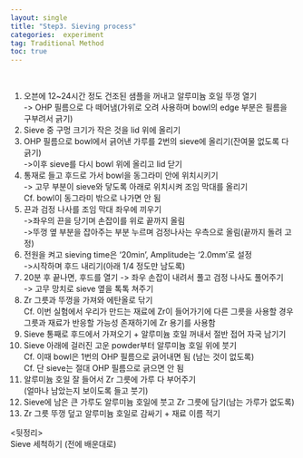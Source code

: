 ```yaml
---
layout: single
title: "Step3. Sieving process"
categories:  experiment
tag: Traditional Method
toc: true
---
```

<Sieving process><br>
1.	오븐에 12~24시간 정도 건조된 샘플을 꺼내고 알루미늄 호일 뚜껑 열기<br>
-> OHP 필름으로 다 떼어냄(가위로 오려 사용하며 bowl의 edge 부분은 필름을 구부려서 긁기)<br>
2.	Sieve 중 구멍 크기가 작은 것을 lid 위에 올리기<br>
3.	OHP 필름으로 bowl에서 긁어낸 가루를 2번의 sieve에 올리기(잔여물 없도록 다 긁기)<br>
->이후 sieve를 다시 bowl 위에 올리고 lid 닫기<br>
4.	통재로 들고 후드로 가서 bowl을 동그라미 안에 위치시키기<br>
-> 고무 부분이 sieve와 닿도록 아래로 위치시켜 조임 막대를 올리기<br>
Cf. bowl이 동그라미 밖으로 나가면 안 됨<br>
5.	끈과 검정 나사를 조임 막대 좌우에 끼우기<br>
->좌우의 끈을 당기며 손잡이를 위로 끝까지 올림<br>
->뚜껑 옆 부분을 잡아주는 부분 누르며 검정나사는 우측으로 올림(끝까지 돌려 고정)<br>
6.	전원을 켜고 sieving time은 ‘20min’, Amplitude는 ‘2.0mm’로 설정<br>
->시작하며 후드 내리기(아래 1/4 정도만 남도록)<br>
7.	20분 후 끝나면, 후드를 열기 -> 좌우 손잡이 내려서 풀고 검정 나사도 풀어주기<br>
-> 고무 망치로 sieve 옆을 톡톡 쳐주기<br>
8.	Zr 그릇과 뚜껑을 가져와 에탄올로 닦기<br>
Cf. 이번 실험에서 우리가 만드는 재료에 Zr이 들어가기에 다른 그릇을 사용할 경우 그릇과 재료가 반응할 가능성 존재하기에 Zr 용기를 사용함<br>
9.	Sieve 통째로 후드에서 가져오기 + 알루미늄 호일 꺼내서 절반 접어 자국 남기기<br>
10.	Sieve 아래에 걸러진 고운 powder부터 알루미늄 호일 위에 붓기<br>
Cf. 이때 bowl은 1번의 OHP 필름으로 긁어내면 됨 (남는 것이 없도록)<br>
Cf. 단 sieve는 절대 OHP 필름으로 긁으면 안 됨<br>
11.	알루미늄 호일 잘 들어서 Zr 그릇에 가루 다 부어주기<br>
(얼마나 남았는지 보이도록 들고 붓기)<br>
12.	Sieve에 남은 큰 가루도 알루미늄 호일에 붓고 Zr 그릇에 담기(남는 가루가 없도록)<br>
13.	Zr 그릇 뚜껑 덮고 알루미늄 호일로 감싸기 + 재료 이름 적기<br>

<뒷정리><br>
Sieve 세척하기 (전에 배운대로)

